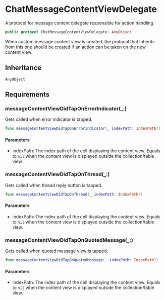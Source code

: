 # ChatMessageContentViewDelegate

A protocol for message content delegate responsible for action handling.

``` swift
public protocol ChatMessageContentViewDelegate: AnyObject 
```

When custom message content view is created, the protocol that inherits from this one
should be created if an action can be taken on the new content view.

## Inheritance

`AnyObject`

## Requirements

### messageContentViewDidTapOnErrorIndicator(\_:​)

Gets called when error indicator is tapped.

``` swift
func messageContentViewDidTapOnErrorIndicator(_ indexPath: IndexPath?)
```

#### Parameters

  - indexPath: The index path of the cell displaying the content view. Equals to `nil` when the content view is displayed outside the collection/table view.

### messageContentViewDidTapOnThread(\_:​)

Gets called when thread reply button is tapped.

``` swift
func messageContentViewDidTapOnThread(_ indexPath: IndexPath?)
```

#### Parameters

  - indexPath: The index path of the cell displaying the content view. Equals to `nil` when the content view is displayed outside the collection/table view.

### messageContentViewDidTapOnQuotedMessage(\_:​)

Gets called when quoted message view is tapped.

``` swift
func messageContentViewDidTapOnQuotedMessage(_ indexPath: IndexPath?)
```

#### Parameters

  - indexPath: The index path of the cell displaying the content view. Equals to `nil` when the content view is displayed outside the collection/table view.
